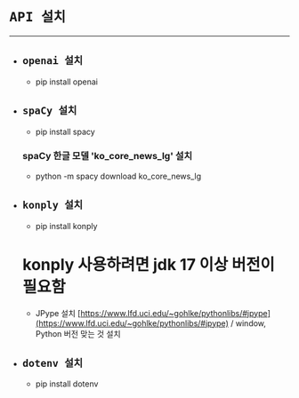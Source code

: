 # `API 설치`
------------

+ ## `openai 설치`

    + pip install openai

+ ## `spaCy 설치`

    + pip install spacy


    ### spaCy 한글 모델 'ko_core_news_lg' 설치

    + python -m spacy download ko_core_news_lg

+ ## `konply 설치`

    + pip install konply

    # konply 사용하려면 jdk 17 이상 버전이 필요함

    + JPype 설치 [https://www.lfd.uci.edu/~gohlke/pythonlibs/#jpype](https://www.lfd.uci.edu/~gohlke/pythonlibs/#jpype) / window, Python 버전 맞는 것 설치

+ ## `dotenv 설치`

    + pip install dotenv

